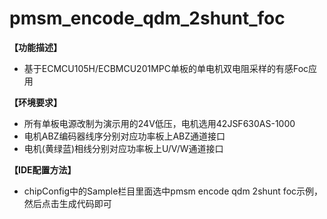 # pmsm_encode_qdm_2shunt_foc

**【功能描述】**
+ 基于ECMCU105H/ECBMCU201MPC单板的单电机双电阻采样的有感Foc应用

**【环境要求】**
+ 所有单板电源改制为演示用的24V低压，电机选用42JSF630AS-1000
+ 电机ABZ编码器线序分别对应功率板上ABZ通道接口
+ 电机(黄绿蓝)相线分别对应功率板上U/V/W通道接口

**【IDE配置方法】**
+ chipConfig中的Sample栏目里面选中pmsm encode qdm 2shunt foc示例，然后点击生成代码即可
